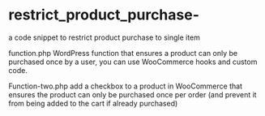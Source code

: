# restrict_product_purchase-
a code snippet to restrict product purchase to single item


function.php
WordPress function that ensures a product can only be purchased once by a user, you can use WooCommerce hooks and custom code.

Function-two.php
add a checkbox to a product in WooCommerce that ensures the product can only be purchased once per order (and prevent it from being added to the cart if already purchased)
